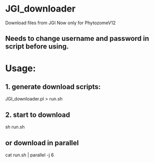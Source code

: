 # JGI_downloader
Download files from JGI
Now only for PhytozomeV12

## Needs to change username and password in script before using.

# Usage:
## 1. generate download scripts:
  JGI_downloader.pl > run.sh

## 2. start to download
  sh run.sh

## or download in parallel
  cat run.sh | parallel -j 6

